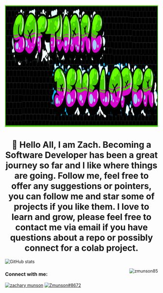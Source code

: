 <p align="background">
  <img src="gitRMimage.png" height ="400"width="1000" title="hover text">
</p>



<h1 align="center"> 👋 Hello All, I am Zach. Becoming a Software Developer has been a great journey so far and I like where things are going. Follow me, feel free to offer any suggestions or pointers, you can follow me and star some of projects if you like them. I love to learn and grow, please feel free to contact me via email if you have questions about a repo or possibly connect for a colab project. </h1>


![GitHub stats](https://github-readme-stats.vercel.app/api?username=zmunson85&theme=tokyonight&show_icons=true_align="center")
<p><img align="right" src="https://github-readme-streak-stats.herokuapp.com/?user=zmunson85&" alt="zmunson85" /></p>

<h3 align="left">Connect with me:</h3>
<p align="left">
<a href="https://linkedin.com/in/zachary munson" target="blank"><img align="center" src="https://raw.githubusercontent.com/rahuldkjain/github-profile-readme-generator/master/src/images/icons/Social/linked-in-alt.svg" alt="zachary munson" height="30" width="40" /></a>
<a href="https://discord.gg/Zmunson#8672" target="blank"><img align="center" src="https://raw.githubusercontent.com/rahuldkjain/github-profile-readme-generator/master/src/images/icons/Social/discord.svg" alt="Zmunson#8672" height="30" width="40" /></a>
</p>





